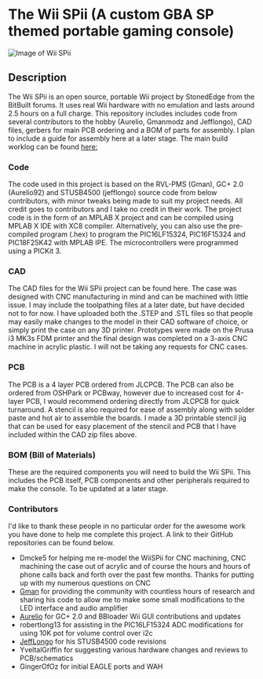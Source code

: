 # The Wii SPii (A custom GBA SP themed portable gaming console) 
![Image of Wii SPii](https://i.imgur.com/MtVTQXH.jpg)

## Description
The Wii SPii is an open source, portable Wii project by StonedEdge from the BitBuilt forums. It uses real Wii hardware with no emulation and lasts around 2.5 hours on a full charge. This repository includes includes code from several contributors to the hobby (Aurelio, Gmanmodz and Jefflongo), 
CAD files, gerbers for main PCB ordering and a BOM of parts for assembly. I plan to include a guide for assembly here at a later stage. The main build worklog can be found [here:](https://bitbuilt.net/forums/index.php?threads/the-wii-spii.3347/)

### Code 
The code used in this project is based on the RVL-PMS (Gman), GC+ 2.0 (Aurelio92) and STUSB4500 (jefflongo) source code from below contributors, with minor tweaks being made to suit my project needs. All credit goes to contributors and I take no credit in their work. The project code is in the form of an MPLAB X project and can be compiled using MPLAB X IDE with XC8 compiler. Alternatively, you can also use the pre-compiled program (.hex) to program the PIC16LF15324, PIC16F15324 and PIC18F25K42 with MPLAB IPE. The microcontrollers were programmed using a PICKit 3. 

### CAD
The CAD files for the Wii SPii project can be found here. The case was designed with CNC manufacturing in mind and can be machined with little issue. I may include the toolpathing files at a later date, but have decided not to for now. I have uploaded both the .STEP and .STL files so that people may easily make changes to the model in their CAD software of choice, or simply print the case on any 3D printer. Prototypes were made on the Prusa i3 MK3s FDM printer and the final design was completed on a 3-axis CNC machine in acrylic plastic. I will not be taking any requests for CNC cases. 

### PCB
The PCB is a 4 layer PCB ordered from JLCPCB. The PCB can also be ordered from OSHPark or PCBway, however due to increased cost for 4-layer PCB, I would recommend ordering directly from JLCPCB for quick turnaround. A stencil is also required for ease of assembly along with solder paste and hot air to assemble the boards. I made a 3D printable stencil jig that can be used for easy placement of the stencil and PCB that I have included within the CAD zip files above. 

### BOM (Bill of Materials) 
These are the required components you will need to build the Wii SPii. This includes the PCB itself, PCB components and other peripherals required to make the console. To be updated at a later stage. 

### Contributors 
I'd like to thank these people in no particular order for the awesome work you have done to help me complete this project. A link to their GitHub repositories can be found below. 

* Dmcke5 for helping me re-model the WiiSPii for CNC machining, CNC machining the case out of acrylic and of course the hours and hours of phone calls back and forth over the past few months. Thanks for putting up with my numerous questions on CNC
* [Gman](https://github.com/Gmanmodz) for providing the community with countless hours of research and sharing his code to allow me to make some small modifications to the LED interface and audio amplifier
* [Aurelio](https://github.com/Aurelio92) for GC+ 2.0 and BBloader Wii GUI contributions and updates
* robertlong13 for assisting in the PIC16LF15324 ADC modifications for using 10K pot for volume control over i2c
* [JeffLongo](https://github.com/jefflongo) for his STUSB4500 code revisions 
* YveltalGriffin for suggesting various hardware changes and reviews to PCB/schematics 
* GingerOfOz for initial EAGLE ports and WAH
